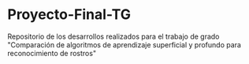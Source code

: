 # Proyecto-Final-TG
Repositorio de los desarrollos realizados para el trabajo de grado "Comparación de algoritmos de aprendizaje superficial y profundo para reconocimiento de rostros"
